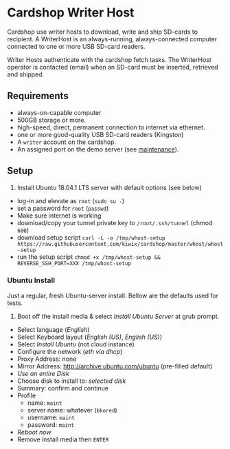 # Cardshop Writer Host

Cardshop use writer hosts to download, write and ship SD-cards to recipient.
A WriterHost is an always-running, always-connected computer connected to one or more USB SD-card readers.

Writer Hosts authenticate with the cardshop fetch tasks. The WriterHost operator is contacted (email) when an SD-card must be inserted, retrieved and shipped.

## Requirements

* always-on-capable computer
* 500GB storage or more.
* high-speed, direct, permanent connection to internet via ethernet.
* one or more good-quality USB SD-card readers (Kingston)
* A `writer` account on the cardshop.
* An assigned port on the demo server (see [maintenance](http://wiki.kiwix.org/wiki/Cardshop-maintenance)).

## Setup

1. Install Ubuntu 18.04.1 LTS server with default options (see below)
* log-in and elevate as `root` (`sudo su -`)
* set a password for `root` (`passwd`)
* Make sure internet is working
* download/copy your tunnel private key to `/root/.ssh/tunnel` (chmod `600`)
* download setup script `curl -L -o /tmp/whost-setup https://raw.githubusercontent.com/kiwix/cardshop/master/whost/whost-setup`
* run the setup script `chmod +x /tmp/whost-setup && REVERSE_SSH_PORT=XXX /tmp/whost-setup`

### Ubuntu Install

Just a regular, fresh Ubuntu-server install. Bellow are the defaults used for tests.

1. Boot off the install media & select *Install Ubuntu Server* at grub prompt.
* Select language (*English*)
* Select Keyboard layout (*English (US)*, *English (US)*)
* Select *Install Ubuntu* (not cloud instance)
* Configure the network (*eth via dhcp*)
* Proxy Address: none
* Mirror Address: http://archive.ubuntu.com/ubuntu (pre-filled default)
* *Use an entire Disk*
* Choose disk to install to: *selected disk*
* Summary: confirm and continue
* Profile
  * name: `maint`
  * server name: whatever (`bkored`)
  * username: `maint`
  * password: `maint`
* *Reboot now*
* Remove install media then `ENTER`
 
 
